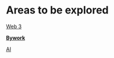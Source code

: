 # Areas to be explored

[Web 3](Areas%20to%20be%20explored%20f5ba967f898b416a8a4c06faf5e1738a/Web%203%20501d2619ba2444d8b034eb76eec73eb0.md)

[**Bywork**](Areas%20to%20be%20explored%20f5ba967f898b416a8a4c06faf5e1738a/Bywork%20b5a233361bef467991b9db791a9d6b54.md)

[AI](Areas%20to%20be%20explored%20f5ba967f898b416a8a4c06faf5e1738a/AI%204e377b4967dc4a6db269529f28ed0314.md)